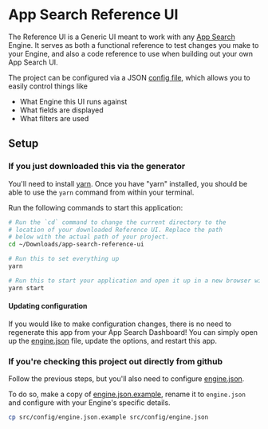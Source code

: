 # App Search Reference UI

The Reference UI is a Generic UI meant to work with
any [App Search](https://www.elastic.co/cloud/app-search-service) Engine. It
serves as both a functional reference to test changes you make to your Engine,
and also a code reference to use when building out your own App Search
UI.

The project can be configured via a JSON [config file](src/config/engine.json),
which allows you to easily control things like

- What Engine this UI runs against
- What fields are displayed
- What filters are used

## Setup

### If you just downloaded this via the generator

You'll need to install [yarn](https://yarnpkg.com/en/). Once you have "yarn"
installed, you should be able to use the `yarn` command from within your
terminal.

Run the following commands to start this application:

```bash
# Run the `cd` command to change the current directory to the
# location of your downloaded Reference UI. Replace the path
# below with the actual path of your project.
cd ~/Downloads/app-search-reference-ui

# Run this to set everything up
yarn

# Run this to start your application and open it up in a new browser window
yarn start
```

#### Updating configuration

If you would like to make configuration changes, there is no need to regenerate
this app from your App Search Dashboard! You can simply open up the
[engine.json](src/config/engine.json) file, update the options, and restart
this app.

### If you're checking this project out directly from github

Follow the previous steps, but you'll also need to configure
[engine.json](src/config/engine.json).

To do so, make a copy of [engine.json.example](src/config/engine.json.example),
rename it to `engine.json` and configure with your Engine's specific details.

```bash
cp src/config/engine.json.example src/config/engine.json
```

